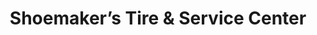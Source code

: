 ---
title: "Shoemaker’s Tire & Service Center"
url: /peebles/shoemakers-tire-und-service-center/
shop: Autowerkstatt
---